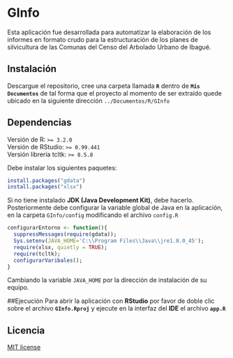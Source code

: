 # GInfo
Esta aplicación fue desarrollada para automatizar la elaboración de los informes en formato crudo para la estructuración de los planes de silvicultura de las Comunas del Censo del Arbolado Urbano de Ibagué.

## Instalación
Descargue el repositorio, cree una carpeta llamada **`R`** dentro de **`Mis Documentos`** de tal forma que el proyecto al momento de ser extraído quede ubicado en la siguiente dirección `../Documentos/R/GInfo`

## Dependencias
Versión de R: `>= 3.2.0`
<br>
Versión de RStudio: `>= 0.99.441`
<br>
Versión librería tcltk: `>= 8.5.8`

Debe instalar los siguientes paquetes:

```R
install.packages("gdata")
install.packages("xlsx")
```

Si no tiene instalado **JDK (Java Development Kit)**, debe hacerlo. Posteriormente debe configurar la variable global de Java en la aplicación, en la carpeta `GInfo/config` modificando el archivo `config.R`

```R
configurarEntorno <- function(){
  suppressMessages(require(gdata));
  Sys.setenv(JAVA_HOME='C:\\Program Files\\Java\\jre1.8.0_45');
  require(xlsx, quietly = TRUE);
  require(tcltk);
  configurarVaribales();
}
```

Cambiando la variable `JAVA_HOME` por la dirección de instalación de su equipo.

##Ejecución
Para abrir la aplicación con **RStudio** por favor de doble clic sobre el archivo **`GInfo.Rproj`** y ejecute en la interfaz del **IDE** el archivo **`app.R`**

Licencia
-------
[MIT license](http://opensource.org/licenses/MIT)